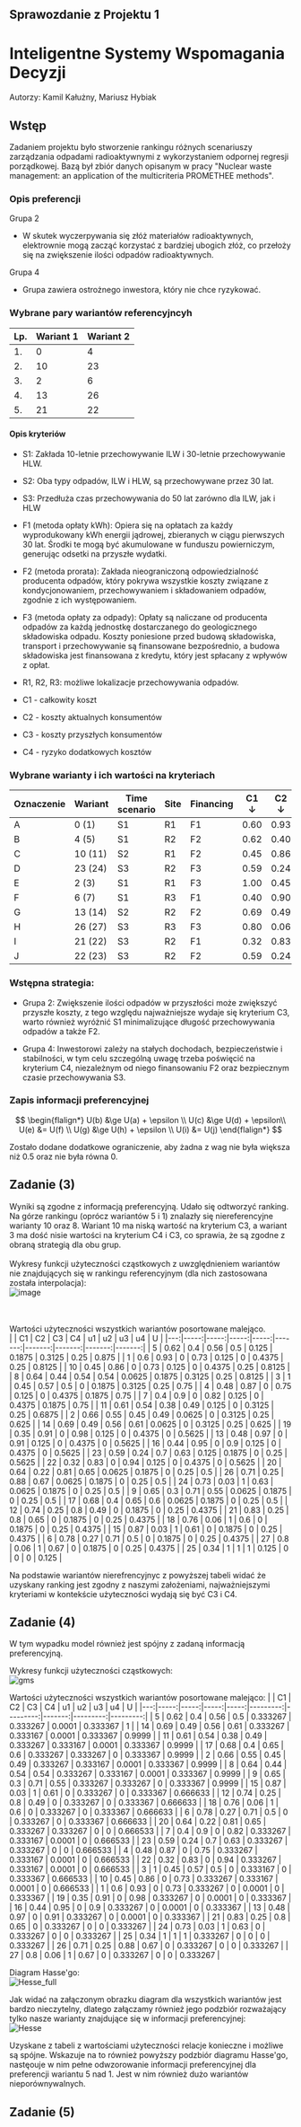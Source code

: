 ## Sprawozdanie z Projektu 1
# Inteligentne Systemy Wspomagania Decyzji

Autorzy: Kamil Kałużny, Mariusz Hybiak

## Wstęp

Zadaniem projektu było stworzenie rankingu różnych scenariuszy zarządzania odpadami radioaktywnymi z wykorzystaniem odpornej regresji porządkowej. Bazą był zbiór danych opisanym w pracy "Nuclear waste management: an application of the multicriteria PROMETHEE methods".


### Opis preferencji
Grupa 2
* W skutek wyczerpywania się złóż materiałów radioaktywnych, elektrownie mogą zacząć korzystać z bardziej ubogich złóż, co przełoży się na zwiększenie ilości odpadów radioaktywnych.

Grupa 4
* Grupa zawiera ostrożnego inwestora, który nie chce ryzykować.

### Wybrane pary wariantów referencyjncyh
|Lp. | Wariant 1 | Wariant 2|
|-|---|---|
|1.|0|4|
|2.|10|23|
|3.|2|6|
|4.|13|26|
|5.|21|22|

#### Opis kryteriów

* S1: Zakłada 10-letnie przechowywanie ILW i 30-letnie przechowywanie HLW.
* S2: Oba typy odpadów, ILW i HLW, są przechowywane przez 30 lat.
* S3: Przedłuża czas przechowywania do 50 lat zarówno dla ILW, jak i HLW

* F1 (metoda opłaty kWh): Opiera się na opłatach za każdy wyprodukowany kWh energii jądrowej, zbieranych w ciągu pierwszych 30 lat. Środki te mogą być akumulowane w funduszu powierniczym, generując odsetki na przyszłe wydatki.
* F2 (metoda prorata): Zakłada nieograniczoną odpowiedzialność producenta odpadów, który pokrywa wszystkie koszty związane z kondycjonowaniem, przechowywaniem i składowaniem odpadów, zgodnie z ich występowaniem.
* F3 (metoda opłaty za odpady): Opłaty są naliczane od producenta odpadów za każdą jednostkę dostarczanego do geologicznego składowiska odpadu. Koszty poniesione przed budową składowiska, transport i przechowywanie są finansowane bezpośrednio, a budowa składowiska jest finansowana z kredytu, który jest spłacany z wpływów z opłat.

* R1, R2, R3: możliwe lokalizacje przechowywania odpadów.

* C1 - całkowity koszt
* C2 - koszty aktualnych konsumentów
* C3 - koszty przyszłych konsumentów
* C4 - ryzyko dodatkowych kosztów

### Wybrane warianty i ich wartości na kryteriach

|Oznaczenie| Wariant | Time scenario | Site | Financing | C1 $\downarrow$ | C2 $\downarrow$ | C3 $\downarrow$ | C4 $\downarrow$ |
|-|----------|----|----|----|------|------|------|------|
|A| 0 (1)    | S1 | R1 | F1 | 0.60 | 0.93 | 0.00 | 0.73 |
|B| 4 (5)    | S1 | R2 | F2 | 0.62 | 0.40 | 0.56 | 0.50 |
|C| 10 (11)  | S2 | R1 | F2 | 0.45 | 0.86 | 0.00 | 0.73 |
|D| 23 (24)  | S3 | R2 | F3 | 0.59 | 0.24 | 0.70 | 0.63 |
|E| 2 (3)    | S1 | R1 | F3 | 1.00 | 0.45 | 0.57 | 0.50 |
|F| 6 (7)    | S1 | R3 | F1 | 0.40 | 0.90 | 0.00 | 0.82 |
|G| 13 (14)  | S2 | R2 | F2 | 0.69 | 0.49 | 0.56 | 0.61 |
|H| 26 (27)  | S3 | R3 | F3 | 0.80 | 0.06 | 1.00 | 0.67 |
|I| 21 (22)  | S3 | R2 | F1 | 0.32 | 0.83 | 0.00 | 0.94 |
|J| 22 (23)  | S3 | R2 | F2 | 0.59 | 0.24 | 0.70 | 0.63 |

### Wstępna strategia:
* Grupa 2: Zwiększenie ilości odpadów w przyszłości może zwiększyć przyszłe koszty, z tego względu najważniejsze wydaje się kryterium C3, warto również wyróżnić S1 minimalizujące długość przechowywania odpadów a także F2.

* Grupa 4: Inwestorowi zależy na stałych dochodach, bezpieczeństwie i stabilności, w tym celu szczególną uwagę trzeba poświęcić na kryterium C4, niezależnym od niego finansowaniu F2 oraz bezpiecznym czasie przechowywania S3.


### Zapis informacji preferencyjnej
$$
\begin{flalign*}
    U(b) &\ge U(a) + \epsilon \\
    U(c) &\ge U(d) + \epsilon\\
    U(e) &= U(f) \\
    U(g) &\ge U(h) + \epsilon \\
    U(i) &= U(j)
\end{flalign*}
$$

Zostało dodane dodatkowe ograniczenie, aby żadna z wag nie była większa niż 0.5 oraz nie była równa 0.

## Zadanie (3)

Wyniki są zgodne z informacją preferencyjną. Udało się odtworzyć ranking.
Na górze rankingu (oprócz wariantów 5 i 1) znalazły się niereferencyjne warianty 10 oraz 8. Wariant 10 ma niską wartość na kryterium C3, a wariant 3 ma dość nisie wartości na kryterium C4 i C3, co sprawia, że są zgodne z obraną strategią dla obu grup. <br> <br>
Wykresy funkcji użyteczności cząstkowych z uwzględnieniem wariantów nie znajdujących się w rankingu referencyjnym (dla nich zastosowana została interpolacja): <br>
![image](https://github.com/majsterkovic/iswd-project-1/assets/82380348/a1447ee3-64cf-4925-8592-def226154205)


<br> <br>
Wartości użyteczności wszystkich wariantów posortowane malejąco. <br>
|    |   C1 |   C2 |   C3 |   C4 |     u1 |     u2 |     u3 |     u4 |      U |
|---:|-----:|-----:|-----:|-----:|-------:|-------:|-------:|-------:|-------:|
|  5 | 0.62 | 0.4  | 0.56 | 0.5  | 0.125  | 0.1875 | 0.3125 | 0.25   | 0.875  |
|  1 | 0.6  | 0.93 | 0    | 0.73 | 0.125  | 0      | 0.4375 | 0.25   | 0.8125 |
| 10 | 0.45 | 0.86 | 0    | 0.73 | 0.125  | 0      | 0.4375 | 0.25   | 0.8125 |
|  8 | 0.64 | 0.44 | 0.54 | 0.54 | 0.0625 | 0.1875 | 0.3125 | 0.25   | 0.8125 |
|  3 | 1    | 0.45 | 0.57 | 0.5  | 0      | 0.1875 | 0.3125 | 0.25   | 0.75   |
|  4 | 0.48 | 0.87 | 0    | 0.75 | 0.125  | 0      | 0.4375 | 0.1875 | 0.75   |
|  7 | 0.4  | 0.9  | 0    | 0.82 | 0.125  | 0      | 0.4375 | 0.1875 | 0.75   |
| 11 | 0.61 | 0.54 | 0.38 | 0.49 | 0.125  | 0      | 0.3125 | 0.25   | 0.6875 |
|  2 | 0.66 | 0.55 | 0.45 | 0.49 | 0.0625 | 0      | 0.3125 | 0.25   | 0.625  |
| 14 | 0.69 | 0.49 | 0.56 | 0.61 | 0.0625 | 0      | 0.3125 | 0.25   | 0.625  |
| 19 | 0.35 | 0.91 | 0    | 0.98 | 0.125  | 0      | 0.4375 | 0      | 0.5625 |
| 13 | 0.48 | 0.97 | 0    | 0.91 | 0.125  | 0      | 0.4375 | 0      | 0.5625 |
| 16 | 0.44 | 0.95 | 0    | 0.9  | 0.125  | 0      | 0.4375 | 0      | 0.5625 |
| 23 | 0.59 | 0.24 | 0.7  | 0.63 | 0.125  | 0.1875 | 0      | 0.25   | 0.5625 |
| 22 | 0.32 | 0.83 | 0    | 0.94 | 0.125  | 0      | 0.4375 | 0      | 0.5625 |
| 20 | 0.64 | 0.22 | 0.81 | 0.65 | 0.0625 | 0.1875 | 0      | 0.25   | 0.5    |
| 26 | 0.71 | 0.25 | 0.88 | 0.67 | 0.0625 | 0.1875 | 0      | 0.25   | 0.5    |
| 24 | 0.73 | 0.03 | 1    | 0.63 | 0.0625 | 0.1875 | 0      | 0.25   | 0.5    |
|  9 | 0.65 | 0.3  | 0.71 | 0.55 | 0.0625 | 0.1875 | 0      | 0.25   | 0.5    |
| 17 | 0.68 | 0.4  | 0.65 | 0.6  | 0.0625 | 0.1875 | 0      | 0.25   | 0.5    |
| 12 | 0.74 | 0.25 | 0.8  | 0.49 | 0      | 0.1875 | 0      | 0.25   | 0.4375 |
| 21 | 0.83 | 0.25 | 0.8  | 0.65 | 0      | 0.1875 | 0      | 0.25   | 0.4375 |
| 18 | 0.76 | 0.06 | 1    | 0.6  | 0      | 0.1875 | 0      | 0.25   | 0.4375 |
| 15 | 0.87 | 0.03 | 1    | 0.61 | 0      | 0.1875 | 0      | 0.25   | 0.4375 |
|  6 | 0.78 | 0.27 | 0.71 | 0.5  | 0      | 0.1875 | 0      | 0.25   | 0.4375 |
| 27 | 0.8  | 0.06 | 1    | 0.67 | 0      | 0.1875 | 0      | 0.25   | 0.4375 |
| 25 | 0.34 | 1    | 1    | 1    | 0.125  | 0      | 0      | 0      | 0.125  |

Na podstawie wariantów nierefrencyjnyc z powyższej tabeli widać że uzyskany ranking jest zgodny z naszymi założeniami, najważniejszymi kryteriami w kontekście użyteczności wydają się być C3 i C4.

## Zadanie (4)
W tym wypadku model również jest spójny z zadaną informacją preferencyjną.

Wykresy funkcji użyteczności cząstkowych:<br>
![gms](https://github.com/majsterkovic/iswd-project-1/assets/82380348/40fe94b0-eb91-4135-b962-de325c0c04ba)


Wartości użyteczności wszystkich wariantów posortowane malejąco:
|    |   C1 |   C2 |   C3 |   C4 |       u1 |       u2 |     u3 |       u4 |        U |
|---:|-----:|-----:|-----:|-----:|---------:|---------:|-------:|---------:|---------:|
|  5 | 0.62 | 0.4  | 0.56 | 0.5  | 0.333267 | 0.333267 | 0.0001 | 0.333367 | 1        |
| 14 | 0.69 | 0.49 | 0.56 | 0.61 | 0.333267 | 0.333167 | 0.0001 | 0.333367 | 0.9999   |
| 11 | 0.61 | 0.54 | 0.38 | 0.49 | 0.333267 | 0.333167 | 0.0001 | 0.333367 | 0.9999   |
| 17 | 0.68 | 0.4  | 0.65 | 0.6  | 0.333267 | 0.333267 | 0      | 0.333367 | 0.9999   |
|  2 | 0.66 | 0.55 | 0.45 | 0.49 | 0.333267 | 0.333167 | 0.0001 | 0.333367 | 0.9999   |
|  8 | 0.64 | 0.44 | 0.54 | 0.54 | 0.333267 | 0.333167 | 0.0001 | 0.333367 | 0.9999   |
|  9 | 0.65 | 0.3  | 0.71 | 0.55 | 0.333267 | 0.333267 | 0      | 0.333367 | 0.9999   |
| 15 | 0.87 | 0.03 | 1    | 0.61 | 0        | 0.333267 | 0      | 0.333367 | 0.666633 |
| 12 | 0.74 | 0.25 | 0.8  | 0.49 | 0        | 0.333267 | 0      | 0.333367 | 0.666633 |
| 18 | 0.76 | 0.06 | 1    | 0.6  | 0        | 0.333267 | 0      | 0.333367 | 0.666633 |
|  6 | 0.78 | 0.27 | 0.71 | 0.5  | 0        | 0.333267 | 0      | 0.333367 | 0.666633 |
| 20 | 0.64 | 0.22 | 0.81 | 0.65 | 0.333267 | 0.333267 | 0      | 0        | 0.666533 |
|  7 | 0.4  | 0.9  | 0    | 0.82 | 0.333267 | 0.333167 | 0.0001 | 0        | 0.666533 |
| 23 | 0.59 | 0.24 | 0.7  | 0.63 | 0.333267 | 0.333267 | 0      | 0        | 0.666533 |
|  4 | 0.48 | 0.87 | 0    | 0.75 | 0.333267 | 0.333167 | 0.0001 | 0        | 0.666533 |
| 22 | 0.32 | 0.83 | 0    | 0.94 | 0.333267 | 0.333167 | 0.0001 | 0        | 0.666533 |
|  3 | 1    | 0.45 | 0.57 | 0.5  | 0        | 0.333167 | 0      | 0.333367 | 0.666533 |
| 10 | 0.45 | 0.86 | 0    | 0.73 | 0.333267 | 0.333167 | 0.0001 | 0        | 0.666533 |
|  1 | 0.6  | 0.93 | 0    | 0.73 | 0.333267 | 0        | 0.0001 | 0        | 0.333367 |
| 19 | 0.35 | 0.91 | 0    | 0.98 | 0.333267 | 0        | 0.0001 | 0        | 0.333367 |
| 16 | 0.44 | 0.95 | 0    | 0.9  | 0.333267 | 0        | 0.0001 | 0        | 0.333367 |
| 13 | 0.48 | 0.97 | 0    | 0.91 | 0.333267 | 0        | 0.0001 | 0        | 0.333367 |
| 21 | 0.83 | 0.25 | 0.8  | 0.65 | 0        | 0.333267 | 0      | 0        | 0.333267 |
| 24 | 0.73 | 0.03 | 1    | 0.63 | 0        | 0.333267 | 0      | 0        | 0.333267 |
| 25 | 0.34 | 1    | 1    | 1    | 0.333267 | 0        | 0      | 0        | 0.333267 |
| 26 | 0.71 | 0.25 | 0.88 | 0.67 | 0        | 0.333267 | 0      | 0        | 0.333267 |
| 27 | 0.8  | 0.06 | 1    | 0.67 | 0        | 0.333267 | 0      | 0        | 0.333267 |

Diagram Hasse'go: <br>
![Hesse_full](https://github.com/majsterkovic/iswd-project-1/assets/82380348/91c12e93-96c9-4b1a-ae3e-c35a68899bc9)

Jak widać na załączonym obrazku diagram dla wszystkich wariantów jest bardzo nieczytelny, dlatego załączamy również jego podzbiór rozważający tylko nasze warianty znajdujące się w informacji preferencyjnej: <br>
![Hesse](https://github.com/majsterkovic/iswd-project-1/assets/82380348/b7f279cb-1349-4c0d-9dd1-70b8ff36534c)

Uzyskane z tabeli z wartościami użyteczności relacje konieczne i możliwe są spójne. Wskazuje na to również powyższy podzbiór diagramu Hasse'go, nastęouje w nim pełne odwzorowanie informacji preferencyjnej dla preferencji wariantu 5 nad 1. Jest w nim również dużo wariantów nieporównywalnych. 

## Zadanie (5)
